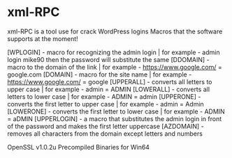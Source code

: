 # xml-RPC
xml-RPC is a tool use for crack WordPress logins 
Macros that the software supports at the moment!

[WPLOGIN] - macro for recognizing the admin login | for example - admin login mike90 then the password will substitute the same
[DDOMAIN] - macro to the domain of the link | for example - https://www.google.com/ = google.com
[DOMAIN] - macro for the site name | for example - https://www.google.com/ = google
[UPPERALL] - converts all letters to upper case | for example - admin = ADMIN
[LOWERALL] - converts all letters to lower case | for example - ADMIN = admin
[UPPERONE] - converts the first letter to upper case | for example - admin = Admin
[LOWERONE] - converts the first letter to lower case | for example - ADMIN = aDMIN
[UPPERLOGIN] - a macro that substitutes the admin login in front of the password and makes the first letter uppercase
[AZDOMAIN] - removes all characters from the domain except letters and numbers

OpenSSL v1.0.2u Precompiled Binaries for Win64
